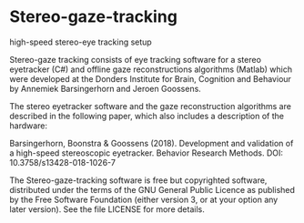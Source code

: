 # Stereo-gaze-tracking
high-speed stereo-eye tracking setup

Stereo-gaze tracking consists of eye tracking software for a stereo eyetracker (C#) and offline gaze reconstructions algorithms (Matlab)   which were developed at the Donders Institute for Brain, Cognition and Behaviour by Annemiek Barsingerhorn and Jeroen Goossens.

The stereo eyetracker software and the gaze reconstruction algorithms are described in the following paper, which also includes a description of the hardware:

Barsingerhorn, Boonstra & Goossens (2018). Development and validation of a high-speed stereoscopic eyetracker. Behavior Research Methods. DOI: 10.3758/s13428-018-1026-7

The Stereo-gaze-tracking software is free but copyrighted software, distributed under the terms of the GNU General Public Licence as published by the Free Software Foundation (either version 3, or at your option any later version). See the file LICENSE for more details.
